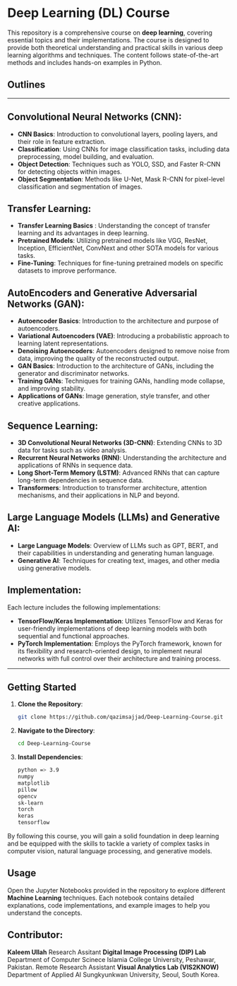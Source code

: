 # Deep Learning (DL) Course

This repository is a comprehensive course on **deep learning**, covering essential topics and their implementations. The course is designed to provide both theoretical understanding and practical skills in various deep learning algorithms and techniques. The content follows state-of-the-art methods and includes hands-on examples in Python.

## Outlines
-----------

## Convolutional Neural Networks (CNN):
- **CNN Basics**: Introduction to convolutional layers, pooling layers, and their role in feature extraction.
- **Classification**: Using CNNs for image classification tasks, including data preprocessing, model building, and evaluation.
- **Object Detection**: Techniques such as YOLO, SSD, and Faster R-CNN for detecting objects within images.
- **Object Segmentation**: Methods like U-Net, Mask R-CNN for pixel-level classification and segmentation of images.

## Transfer Learning:
- **Transfer Learning Basics** : Understanding the concept of transfer learning and its advantages in deep learning.
- **Pretrained Models**: Utilizing pretrained models like VGG, ResNet, Inception, EfficientNet, ConvNext and other SOTA models for various tasks.
- **Fine-Tuning**: Techniques for fine-tuning pretrained models on specific datasets to improve performance.

## AutoEncoders and Generative Adversarial Networks (GAN):
- **Autoencoder Basics**: Introduction to the architecture and purpose of autoencoders.
- **Variational Autoencoders (VAE)**: Introducing a probabilistic approach to learning latent representations.
- **Denoising Autoencoders**: Autoencoders designed to remove noise from data, improving the quality of the reconstructed output.
- **GAN Basics**: Introduction to the architecture of GANs, including the generator and discriminator networks.
- **Training GANs**: Techniques for training GANs, handling mode collapse, and improving stability.
- **Applications of GANs**: Image generation, style transfer, and other creative applications.

## Sequence Learning:
- **3D Convolutional Neural Networks (3D-CNN)**: Extending CNNs to 3D data for tasks such as video analysis.
- **Recurrent Neural Networks (RNN)**: Understanding the architecture and applications of RNNs in sequence data.
- **Long Short-Term Memory (LSTM)**: Advanced RNNs that can capture long-term dependencies in sequence data.
- **Transformers**: Introduction to transformer architecture, attention mechanisms, and their applications in NLP and beyond.

## Large Language Models (LLMs) and Generative AI:
- **Large Language Models**: Overview of LLMs such as GPT, BERT, and their capabilities in understanding and generating human language.
- **Generative AI**: Techniques for creating text, images, and other media using generative models.

## Implementation:
Each lecture includes the following implementations:
- **TensorFlow/Keras Implementation**: Utilizes TensorFlow and Keras for user-friendly implementations of deep learning models with both sequential and functional approaches.
- **PyTorch Implementation**: Employs the PyTorch framework, known for its flexibility and research-oriented design, to implement neural networks with full control over their architecture and training process.

---

## Getting Started

1. **Clone the Repository**:
    ```sh
    git clone https://github.com/qazimsajjad/Deep-Learning-Course.git
    ```
2. **Navigate to the Directory**:
    ```sh
    cd Deep-Learning-Course
    ```
3. **Install Dependencies**:
    ```sh
    python => 3.9
    numpy
    matplotlib
    pillow
    opencv
    sk-learn
    torch
    keras
    tensorflow
    ```
By following this course, you will gain a solid foundation in deep learning and be equipped with the skills to tackle a variety of complex tasks in computer vision, natural language processing, and generative models.

## Usage

Open the Jupyter Notebooks provided in the repository to explore different **Machine Learning** techniques. Each notebook contains detailed explanations, code implementations, and example images to help you understand the concepts.

## Contributor:

**Kaleem Ullah**
Research Assitant **Digital Image Processing (DIP) Lab** Department of Computer Scinece Islamia College University, Peshawar, Pakistan.
Remote Research Assistant **Visual Analytics Lab (VIS2KNOW)** Department of Applied AI Sungkyunkwan University, Seoul, South Korea.
